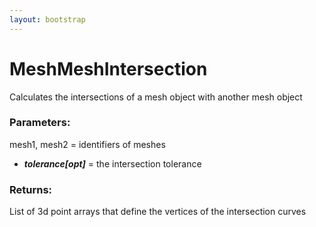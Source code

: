 ```yaml
---
layout: bootstrap
---
```


# MeshMeshIntersection

Calculates the intersections of a mesh object with another mesh object
        

### Parameters:

mesh1, mesh2 = identifiers of meshes
- ***tolerance[opt]*** = the intersection tolerance
        

### Returns:


List of 3d point arrays that define the vertices of the intersection curves
        
